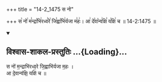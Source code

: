 +++
title = "14-2_1475 स नो"

+++
स꣡ नो꣢ म꣣न्द्रा꣡भि꣢रध्व꣣रे꣢ जि꣣ह्वा꣡भि꣢र्यजा म꣣हः꣢। आ꣢ दे꣣वा꣡न्व꣢क्षि꣣ य꣡क्षि꣢ च ॥ 14-2:1475 ॥

<div class="js_include" newlevelforh1="2" title="विश्वास-शाकल-प्रस्तुतिः" unfilled url="/vedAH_Rk/shAkalam/saMhitA/vishvAsa-prastutiH/06/016/02_sa_no.md">
<details open><summary><h2>विश्वास-शाकल-प्रस्तुतिः ...{Loading}...</h2></summary>


स नो॑ म॒न्द्राभि॑रध्व॒रे जि॒ह्वाभि॑र्यजा म॒हः ।  
आ दे॒वान्व॑क्षि॒ यक्षि॑ च ॥

</details>
</div>